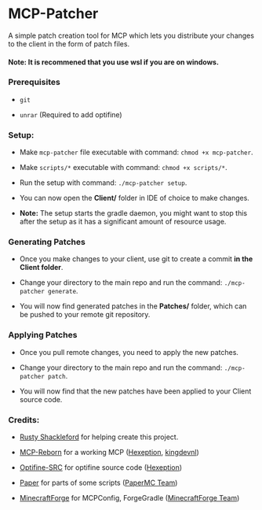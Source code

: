 # MCP-Patcher

 A simple patch creation tool for MCP which  lets you distribute your changes to the client in the form of patch files.

#### Note: It is recommened that you use wsl if you are on windows.


### Prerequisites

- ``git``

- ``unrar`` (Required to add optifine)

### Setup:

- Make ``mcp-patcher`` file executable with command: ``chmod +x mcp-patcher``.

- Make ``scripts/*`` executable with command: ``chmod +x scripts/*``.

- Run the setup with command: ``./mcp-patcher setup``.

- You can now open the **Client/** folder in IDE of choice to make changes.

- **Note:** The setup starts the gradle daemon, you might want to stop this after the setup as it has a significant amount of resource usage.

### Generating Patches

- Once you make changes to your client, use git to create a commit **in the Client folder**.

- Change your directory to the main repo and run the command: ``./mcp-patcher generate``.

- You will now find generated patches in the **Patches/** folder, which can be pushed to your remote git repository.

### Applying Patches

- Once you pull remote changes, you need to apply the new patches.

- Change your directory to the main repo and run the command: ``./mcp-patcher patch``.

- You will now find that the new patches have been applied to your Client source code.

### Credits:

* [Rusty Shackleford](https://github.com/pepsi) for helping create this project.

* [MCP-Reborn](https://github.com/Hexeption/MCP-Reborn) for a working MCP ([Hexeption](https://github.com/Hexeption), [kingdevnl](https://github.com/kingdevnl))

* [Optifine-SRC](https://github.com/Hexeption/Optifine-SRC) for optifine source code ([Hexeption](https://github.com/Hexeption))

* [Paper](https://github.com/PaperMC/Paper) for parts of some scripts ([PaperMC Team](https://github.com/PaperMC))

* [MinecraftForge](https://github.com/MinecraftForge/MinecraftForge) for MCPConfig, ForgeGradle ([MinecraftForge Team](https://github.com/MinecraftForge))
